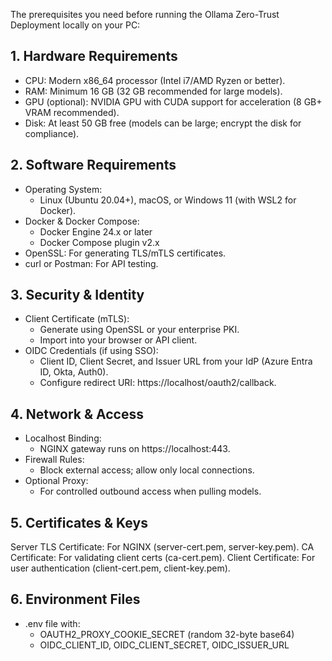 The prerequisites you need before running the Ollama Zero-Trust Deployment locally on your PC:

## 1. Hardware Requirements
- CPU: Modern x86_64 processor (Intel i7/AMD Ryzen or better).
- RAM: Minimum 16 GB (32 GB recommended for large models).
- GPU (optional): NVIDIA GPU with CUDA support for acceleration (8 GB+ VRAM recommended).
- Disk: At least 50 GB free (models can be large; encrypt the disk for compliance).

## 2. Software Requirements
- Operating System:
  - Linux (Ubuntu 20.04+), macOS, or Windows 11 (with WSL2 for Docker).
- Docker & Docker Compose:
  - Docker Engine 24.x or later
  - Docker Compose plugin v2.x
- OpenSSL: For generating TLS/mTLS certificates.
- curl or Postman: For API testing.

## 3. Security & Identity
- Client Certificate (mTLS):
  - Generate using OpenSSL or your enterprise PKI.
  - Import into your browser or API client.
- OIDC Credentials (if using SSO):
  - Client ID, Client Secret, and Issuer URL from your IdP (Azure Entra ID, Okta, Auth0).
  - Configure redirect URI: https://localhost/oauth2/callback.

## 4. Network & Access
- Localhost Binding:
  - NGINX gateway runs on https://localhost:443.
- Firewall Rules:
  - Block external access; allow only local connections.
- Optional Proxy:
  - For controlled outbound access when pulling models.

## 5. Certificates & Keys
Server TLS Certificate: For NGINX (server-cert.pem, server-key.pem).
CA Certificate: For validating client certs (ca-cert.pem).
Client Certificate: For user authentication (client-cert.pem, client-key.pem).

## 6. Environment Files
- .env file with:
  - OAUTH2_PROXY_COOKIE_SECRET (random 32-byte base64)
  - OIDC_CLIENT_ID, OIDC_CLIENT_SECRET, OIDC_ISSUER_URL
